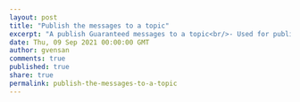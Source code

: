 ```yaml
---
layout: post
title: "Publish the messages to a topic"
excerpt: "A publish Guaranteed messages to a topic<br/>- Used for publish and subscribe models.<br/>- A Guaranteed message published to a topic is acknowledged by the Solace message bus to indicate that the system has received the message. A message that is published to a topic can be received by no clients, a single client, or multiple clients. If there is no subscriber for a message, that message is discarded because in this paradigm the producer and subscriber are decoupled."
date: Thu, 09 Sep 2021 00:00:00 GMT
author: gvensan
comments: true
published: true
share: true
permalink: publish-the-messages-to-a-topic
---
```

